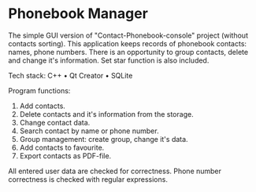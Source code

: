 # Phonebook Manager
The simple GUI version of "Contact-Phonebook-console" project (without contacts sorting).
This application keeps records of phonebook contacts: names, phone numbers. There is an opportunity to group contacts, delete and change it's information. Set star function is also included.

Tech stack: C++ • Qt Creator • SQLite

Program functions:
1. Add contacts.
2. Delete contacts and it's information from the storage.
3. Change contact data.
4. Search contact by name or phone number.
5. Group management: create group, change it's data.
6. Add contacts to favourite.
7. Export contacts as PDF-file.

All entered user data are checked for correctness. Phone number correctness is checked with regular expressions.
